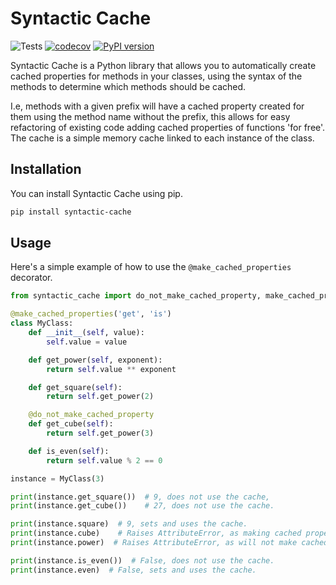 # Syntactic Cache

![Tests](https://github.com/LeoTurnell-Ritson/syntactic-cache/actions/workflows/tests.yml/badge.svg)
[![codecov](https://codecov.io/gh/LeoTurnell-Ritson/syntactic-cache/branch/master/graph/badge.svg)](https://codecov.io/gh/leoturnell-ritson/syntactic-cache/)
[![PyPI version](https://img.shields.io/pypi/v/syntactic-cache.svg)](https://pypi.org/project/syntactic-cache)

Syntactic Cache is a Python library that allows you to automatically create cached properties for methods in your classes, using the syntax of the methods to determine which methods should be cached. 

I.e, methods with a given prefix will have a cached property created for them using the method name without the prefix, this allows for easy refactoring of existing code adding cached properties of functions 'for free'. The cache is a simple memory cache linked to each instance of the class. 

## Installation

You can install Syntactic Cache using pip.

```bash
pip install syntactic-cache
```

## Usage

Here's a simple example of how to use the `@make_cached_properties` decorator.

```python
from syntactic_cache import do_not_make_cached_property, make_cached_properties

@make_cached_properties('get', 'is')
class MyClass:
    def __init__(self, value):
        self.value = value

    def get_power(self, exponent):
        return self.value ** exponent

    def get_square(self):
        return self.get_power(2)

    @do_not_make_cached_property
    def get_cube(self):
        return self.get_power(3)

    def is_even(self):
        return self.value % 2 == 0

instance = MyClass(3)

print(instance.get_square())  # 9, does not use the cache,
print(instance.get_cube())    # 27, does not use the cache.

print(instance.square)  # 9, sets and uses the cache.
print(instance.cube)    # Raises AttributeError, as making cached properties is disabled.
print(instance.power)  # Raises AttributeError, as will not make cached properties for methods with arguments.

print(instance.is_even())  # False, does not use the cache.
print(instance.even)  # False, sets and uses the cache.
```
